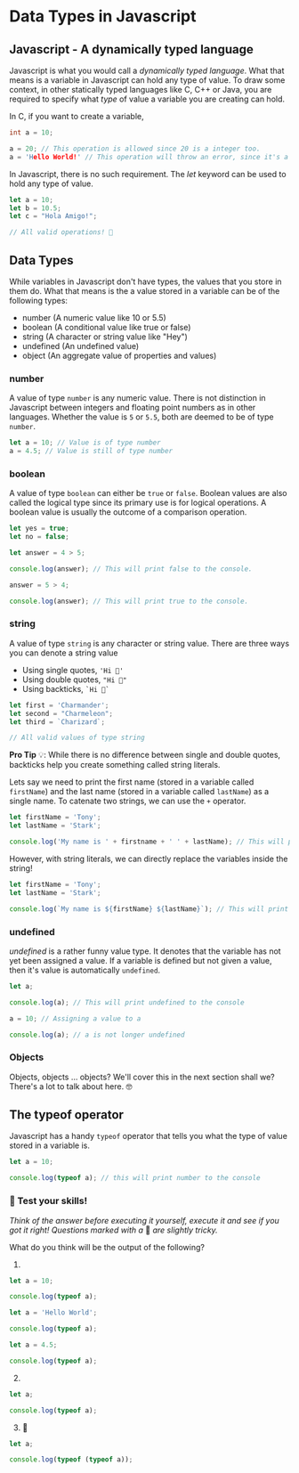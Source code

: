 # Data Types in Javascript

## Javascript - A dynamically typed language

Javascript is what you would call a *dynamically typed language*. What that means is a variable in Javascript can hold any type of value. To draw some context, in other statically typed languages like C, C++ or Java, you are required to specify what *type* of value a variable you are creating can hold.

In C, if you want to create a variable,

```C
int a = 10;

a = 20; // This operation is allowed since 20 is a integer too.
a = 'Hello World!' // This operation will throw an error, since it's a string
```

In Javascript, there is no such requirement. The *let* keyword can be used to hold any type of value.

```javascript
let a = 10;
let b = 10.5;
let c = "Hola Amigo!";

// All valid operations! 🎉
```

## Data Types

While variables in Javascript don't have types, the values that you store in them do. What that means is the a value stored in a variable can be of the following types:

- number (A numeric value like 10 or 5.5)
- boolean (A conditional value like true or false)
- string (A character or string value like "Hey")
- undefined (An undefined value)
- object (An aggregate value of properties and values)

### number

A value of type `number` is any numeric value. There is not distinction in Javascript between integers and floating point numbers as in other languages. Whether the value is `5` or `5.5`, both are deemed to be of type `number`.

```javascript
let a = 10; // Value is of type number
a = 4.5; // Value is still of type number
```

### boolean

A value of type `boolean` can either be `true` or `false`. Boolean values are also called the logical type since its primary use is for logical operations. A boolean value is usually the outcome of a comparison operation.

```javascript
let yes = true;
let no = false;

let answer = 4 > 5;

console.log(answer); // This will print false to the console.

answer = 5 > 4;

console.log(answer); // This will print true to the console.
```

### string

A value of type `string` is any character or string value. There are three ways you can denote a string value

- Using single quotes, `'Hi 👋'`
- Using double quotes, `"Hi 👋"`
- Using backticks, <code>\`Hi 👋\`</code>

```javascript
let first = 'Charmander';
let second = "Charmeleon";
let third = `Charizard`;

// All valid values of type string
```

**Pro Tip** 💡: While there is no difference between single and double quotes, backticks help you create something called string literals.

Lets say we need to print the first name (stored in a variable called `firstName`) and the last name (stored in a variable called `lastName`) as a single name. To catenate two strings, we can use the `+` operator.

```javascript
let firstName = 'Tony';
let lastName = 'Stark';

console.log('My name is ' + firstname + ' ' + lastName); // This will print 'My name is Tony Stark' to the console.
```

However, with string literals, we can directly replace the variables inside the string!

```javascript
let firstName = 'Tony';
let lastName = 'Stark';

console.log(`My name is ${firstName} ${lastName}`); // This will print 'My name is Tony Stark' as well!
```

### undefined

*undefined* is a rather funny value type. It denotes that the variable has not yet been assigned a value. If a variable is defined but not given a value, then it's value is automatically `undefined`.

```javascript
let a;

console.log(a); // This will print undefined to the console

a = 10; // Assigning a value to a

console.log(a); // a is not longer undefined
```

### Objects

Objects, objects ... objects? We'll cover this in the next section shall we? There's a lot to talk about here. 🤓

## The typeof operator

Javascript has a handy `typeof` operator that tells you what the type of value stored in a variable is.

```javascript
let a = 10;

console.log(typeof a); // this will print number to the console
```

### 🧠 Test your skills!

*Think of the answer before executing it yourself, execute it and see if you got it right! Questions marked with a* 🚀 *are slightly tricky.*

What do you think will be the output of the following?

1) 

```javascript
let a = 10;

console.log(typeof a);

let a = 'Hello World';

console.log(typeof a);

let a = 4.5;

console.log(typeof a);
```


2)

```javascript
let a;

console.log(typeof a);
```

3) 🚀

```javascript
let a;

console.log(typeof (typeof a));
```